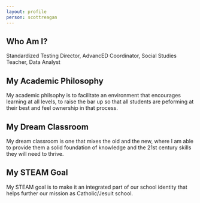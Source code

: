 ```yaml
---
layout: profile
person: scottreagan
---
```


## Who Am I?

Standardized Testing Director, AdvancED Coordinator, Social Studies Teacher, Data Analyst


## My Academic Philosophy

My academic philsophy is to facilitate an environment that encourages learning at all levels, to raise the bar up so that all students are peforming at their best and feel ownership in that process.

## My Dream Classroom

My dream classroom is one that mixes the old and the new, where I am able to provide them a solid foundation of knowledge and the 21st century skills they will need to thrive.

## My STEAM Goal

My STEAM goal is to make it an integrated part of our school identity that helps further our mission as Catholic/Jesuit school.




